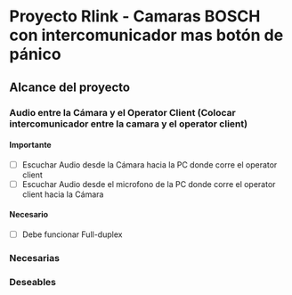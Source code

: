 # Proyecto Rlink - Camaras BOSCH con intercomunicador mas botón de pánico

## Alcance del proyecto

### Audio entre la Cámara y el Operator Client (Colocar intercomunicador entre la camara y el operator client)
#### Importante
  - [ ] Escuchar Audio desde la Cámara hacia la PC donde corre el operator client
  - [ ] Escuchar Audio desde el microfono de la PC donde corre el operator client hacia la Cámara
#### Necesario
  - [ ] Debe funcionar Full-duplex
### Necesarias
### Deseables
